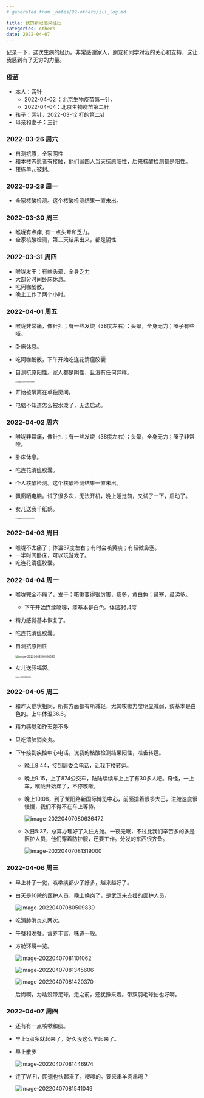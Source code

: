```yaml
---
# generated from _notes/99-others/ill_log.md

title: 我的新冠感染经历
categories: others
date: 2022-04-07
---
```


记录一下，这次生病的经历。非常感谢家人，朋友和同学对我的关心和支持，这让我感到有了无穷的力量。

### 疫苗

- 本人：两针
  - 2022-04-02 ：北京生物疫苗第一针，
  - 2022-04-04：北京生物疫苗第二针
- 孩子：两针，2022-03-12 打的第二针
- 母亲和妻子：三针

### 2022-03-26 周六

- 自测抗原，全家阴性
- 和本楼志愿者有接触，他们家四人当天抗原阳性，后来核酸检测都是阳性。
- 楼栋单元被封。

### 2022-03-28 周一

- 全家核酸检测。这个核酸检测结果一直未出。

### 2022-03-30 周三

- 喉咙有点痒, 有一点头晕和乏力。
- 全家核酸检测，第二天结果出来，都是阴性

### 2022-03-31 周四

- 喉咙发干；有些头晕，全身乏力
- 大部分时间卧床休息。
- 吃阿咖酚散，
- 晚上工作了两个小时。

### 2022-04-01 周五

- 喉咙非常痛，像针扎；有一些发烧（38度左右）；头晕，全身无力；嗓子有些哑。

- 卧床休息。

- 吃阿咖酚散，下午开始吃连花清瘟胶囊

- 自测抗原阳性。家人都是阴性，且没有任何异样。

  <img src="images/image-20220404130508281.png" alt="image-20220404130508281" style="zoom: 25%;" />

- 开始被隔离在单独房间。

- 电脑不知道怎么被水泼了，无法启动。

### 2022-04-02 周六

- 喉咙非常痛，像针扎；有一些发烧（38度左右）；头晕，全身无力；嗓子非常哑。

- 卧床休息。

- 吃连花清瘟胶囊。

- 个人核酸检测。这个核酸检测结果一直未出。

- 飘窗晒电脑。试了很多次，无法开机，晚上睡觉前，又试了一下，启动了。

- 女儿送我千纸鹤。

  <img src="images/image-20220404130154712.png" alt="image-20220404130154712" style="zoom: 25%;" />

### 2022-04-03 周日

- 喉咙不太痛了；体温37度左右；有时会咳黄痰；有轻微鼻塞。
- 一半时间卧床，可以玩游戏了。
- 吃连花清瘟胶囊。

### 2022-04-04 周一

- 喉咙完全不痛了，发干；咳嗽变得很厉害，痰多，黄白色；鼻塞，鼻涕多。

  - 下午开始连续喷嚏，痰基本是白色。体温36.4度

- 精力感觉基本恢复了。

- 吃连花清瘟胶囊。

- 自测抗原阳性

  <img src="images/image-20220404130036090.png" alt="image-20220404130036090" style="zoom:50%;" />

- 女儿送我福袋。

  <img src="images/image-20220404131045005.png" alt="image-20220404131045005" style="zoom:20%;" />
  
  

### 2022-04-05 周二

- 和昨天症状相同，所有方面都有所减轻，尤其咳嗽力度明显减弱，痰基本是白色的。上午体温36.6。

- 精力感觉和昨天差不多

- 只吃清肺消炎丸。

- 下午接到疾控中心电话，说我的核酸检测结果阳性，准备转运。

  - 晚上8:44，接到居委会电话，让我下楼转运。

  - 晚上9:15，上了874公交车，陆陆续续车上上了有30多人吧。奇怪，一上车，喉咙开始痒了，不停咳嗽。

  - 晚上10:08，到了龙阳路新国际博览中心，前面排着很多大巴，进舱速度很慢慢，我们不得不在车上等待。

    ![image-20220407080636472](/assets/images/image-20220407080636472.png)

  - 次日5:37，总算办理好了入住方舱。一夜无眠，不过比我们辛苦多的多是医护人员，他们穿着防护服，还要工作。分发的东西很齐备。

    ![image-20220407081319000](/assets/images/image-20220407081319000.png)

    

### 2022-04-06 周三

- 早上补了一觉，咳嗽痰都少了好多，越来越好了。

- 白天是10院的医护人员，晚上换岗了，是武汉来支援的医护人员。

  ![image-20220407080509839](/assets/images/image-20220407080509839.png)

- 吃清肺消炎丸两次。

- 午餐和晚餐。营养丰富，味道一般。

  

- 方舱环境一览。

  ![image-20220407081101062](/assets/images/image-20220407081101062.png)

  ![image-20220407081345606](/assets/images/image-20220407081345606.png)

  ![image-20220407081420370](/assets/images/image-20220407081420370.png)

  后悔啊，为啥没带足球，走之前，还犹豫来着。带双羽毛球拍也好啊。

### 2022-04-07 周四

- 还有有一点咳嗽和痰。

- 早上5点多就起来了，好久没这么早起来了。

- 早上散步

  ![image-20220407081446974](/assets/images/image-20220407081446974.png)

- 连了WiFi，网速也快起来了，嗖嗖的。要来串羊肉串吗？

  ![image-20220407081541049](/assets/images/image-20220407081541049.png)


